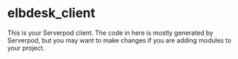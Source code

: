 # elbdesk_client

This is your Serverpod client. The code in here is mostly generated by
Serverpod, but you may want to make changes if you are adding modules to your
project.
